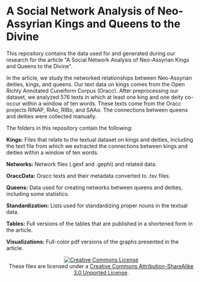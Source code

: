 # A Social Network Analysis of Neo-Assyrian Kings and Queens to the Divine

This repository contains the data used for and generated during our research for the article "A Social Network Analysis of Neo-Assyrian Kings and Queens to the Divine".

In the article, we study the networked relationships between Neo-Assyrian deities, kings, and queens. Our text data on kings comes from the Open Richly Annotated Cuneiform Corpus (Oracc). After preprocessing our dataset, we analyzed 576 texts in which at least one king and one deity co-occur within a window of ten words. These texts come from the Oracc projects RINAP, RIAo, RIBo, and SAAo. The connections between queens and deities were collected manually.

The folders in this repository contain the following:

<b>Kings:</b> Files that relate to the textual dataset on kings and deities, including the text file from which we extracted the connections between kings and deities within a window of ten words.

<b>Networks:</b> Network files (.gexf and .gephi) and related data.

<b>OraccData:</b> Oracc texts and their metadata converted to .tsv files.

<b>Queens:</b> Data used for creating networks between queens and deities, including some statistics.

<b>Standardization:</b> Lists used for standardizing proper nouns in the textual data.

<b>Tables:</b> Full versions of the tables that are published in a shortened form in the article.

<b>Visualizations:</b> Full-color pdf versions of the graphs presented in the article.


<p align="center">
<a rel="license" href="http://creativecommons.org/licenses/by-sa/3.0/"><img alt="Creative Commons License" style="border-width:0" src="https://i.creativecommons.org/l/by-sa/3.0/88x31.png" /></a><br />These files are licensed under a <a rel="license" href="http://creativecommons.org/licenses/by-sa/3.0/">Creative Commons Attribution-ShareAlike 3.0 Unported License</a>.</p>
